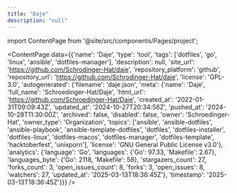 ```yaml
---
title: "Daje"
description: "null"
---
```

import ContentPage from '@site/src/components/Pages/project';

<ContentPage
    data={{'name': 'Daje', 'type': 'tool', 'tags': ['dotfiles', 'go', 'linux', 'ansible', 'dotfiles-manager'], 'description': null, 'site_url': 'https://github.com/Schrodinger-Hat/daje', 'repository_platform': 'github', 'repository_url': 'https://github.com/Schrodinger-Hat/daje', 'license': 'GPL-3.0', 'autogenerated': {'filename': 'daje.json', 'meta': {'name': 'Daje', 'full_name': 'Schroedinger-Hat/Daje', 'html_url': 'https://github.com/Schroedinger-Hat/Daje', 'created_at': '2022-01-31T09:09:43Z', 'updated_at': '2024-10-27T20:34:56Z', 'pushed_at': '2024-10-28T11:30:00Z', 'archived': false, 'disabled': false, 'owner': 'Schroedinger-Hat', 'owner_type': 'Organization', 'topics': ['ansible', 'ansible-dotfiles', 'ansible-playbook', 'ansible-template-dotfiles', 'dotfiles', 'dotfiles-installer', 'dotfiles-linux', 'dotfiles-macos', 'dotfiles-manager', 'dotfiles-template', 'hacktoberfest', 'unixporn'], 'license': 'GNU General Public License v3.0'}, 'analytics': {'language': 'Go', 'languages': {'Go': 97.33, 'Makefile': 2.67}, 'languages_byte': {'Go': 2118, 'Makefile': 58}, 'stargazers_count': 27, 'forks_count': 3, 'open_issues_count': 8, 'forks': 3, 'open_issues': 8, 'watchers': 27, 'updated_at': '2025-03-13T18:36:45Z'}, 'timestamp': '2025-03-13T18:36:45Z'}}}
/>
